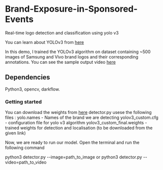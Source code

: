 # Brand-Exposure-in-Sponsored-Events

Real-time logo detection and classification using yolo v3

You can learn about YOLOv3 from  [here](https://pjreddie.com/darknet/yolo/)

In this demo, I trained the YOLOv3 algorithm on dataset containing ~500 images of Samsung and Vivo brand logos and their corresponding annotations.
You can see the sample output video [here](https://drive.google.com/open?id=1YOQvpdWiNouumIfovAB4IEB76I7W6v8c)

## Dependencies

Python3, opencv, darkflow.

### Getting started

You can download the weights from [here](https://drive.google.com/file/d/1-IPN5lkbeKeFoz4gALIQthWmU5jZzIaO/view?usp=sharing)
detector.py usese the following files :
yolo.names - Names of the brand we are detecting
yolov3_custom.cfg - configuration file for yolo v3 algorithm
yolov3_custom_final.weights - trained weights for detection and localisation (to be downloaded from the given link)

Now, we are ready to run our model. Open the terminal and run the following command

python3 detector.py --image=path_to_image
or
python3 detector.py --video=path_to_video

